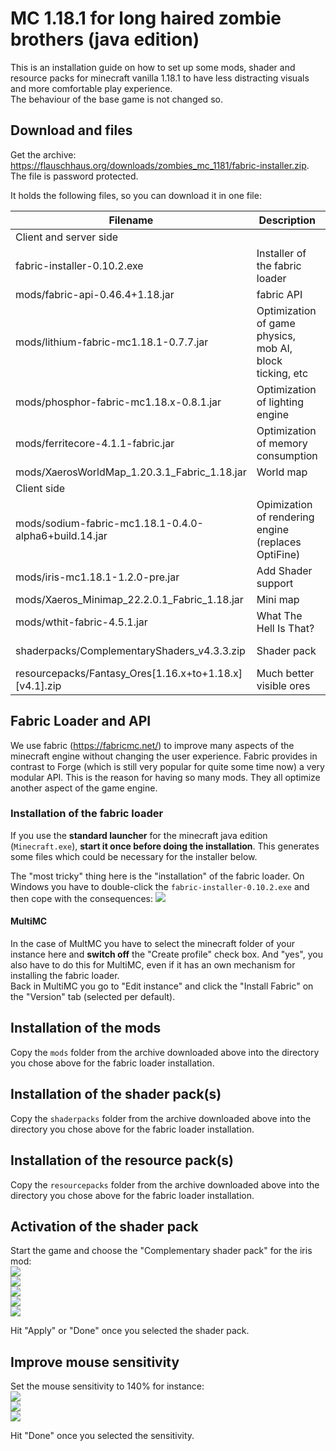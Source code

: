 # MC 1.18.1 for long haired zombie brothers (java edition)
This is an installation guide on how to set up some mods, shader and resource packs for minecraft vanilla 1.18.1 to have less distracting visuals and more comfortable play experience.  
The behaviour of the base game is not changed so.

## Download and files

Get the archive: https://flauschhaus.org/downloads/zombies_mc_1181/fabric-installer.zip. The file is password protected.  

It holds the following files, so you can download it in one file:

| Filename                                               | Description                                              | URL                                                                           |
|--------------------------------------------------------|----------------------------------------------------------|-------------------------------------------------------------------------------|
| Client and server side                                 |                                                          |                                                                               |
| fabric-installer-0.10.2.exe                            | Installer of the fabric loader                           | https://fabricmc.net/use/installer/                                           |
| mods/fabric-api-0.46.4+1.18.jar                        | fabric API                                               | https://www.curseforge.com/minecraft/mc-mods/fabric-api                       |
| mods/lithium-fabric-mc1.18.1-0.7.7.jar                 | Optimization of game physics, mob AI, block ticking, etc | https://www.curseforge.com/minecraft/mc-mods/lithium                          |
| mods/phosphor-fabric-mc1.18.x-0.8.1.jar                | Optimization of lighting engine                          | https://www.curseforge.com/minecraft/mc-mods/phosphor                         |
| mods/ferritecore-4.1.1-fabric.jar                      | Optimization of memory consumption                       | https://www.curseforge.com/minecraft/mc-mods/ferritecore-fabric               |
| mods/XaerosWorldMap_1.20.3.1_Fabric_1.18.jar           | World map                                                | https://www.curseforge.com/minecraft/mc-mods/xaeros-world-map                 |
| Client side                                            |                                                          |                                                                               |
| mods/sodium-fabric-mc1.18.1-0.4.0-alpha6+build.14.jar  | Opimization of rendering engine (replaces OptiFine)      | https://www.curseforge.com/minecraft/mc-mods/sodium                           |
| mods/iris-mc1.18.1-1.2.0-pre.jar                       | Add Shader support                                       | https://www.curseforge.com/minecraft/mc-mods/irisshaders                      |
| mods/Xaeros_Minimap_22.2.0.1_Fabric_1.18.jar           | Mini map                                                 | https://www.curseforge.com/minecraft/mc-mods/xaeros-minimap                   |
| mods/wthit-fabric-4.5.1.jar                            | What The Hell Is That?                                   | https://www.curseforge.com/minecraft/mc-mods/wthit                            |
| shaderpacks/ComplementaryShaders_v4.3.3.zip            | Shader pack                                              | https://www.curseforge.com/minecraft/customization/complementary-shaders      |
| resourcepacks/Fantasy_Ores[1.16.x+to+1.18.x][v4.1].zip | Much better visible ores                                 | https://www.curseforge.com/minecraft/texture-packs/fantasy-ores-by-cesarzorak |

## Fabric Loader and API
We use fabric (https://fabricmc.net/) to improve many aspects of the minecraft engine without changing the user experience. Fabric provides in contrast to Forge (which is still very popular for quite some time now) a very modular API. This is the reason for having so many mods. They all optimize another aspect of the game engine.

### Installation of the fabric loader

If you use the **standard launcher** for the minecraft java edition (`Minecraft.exe`), **start it once before doing the installation**. This generates some files which could be necessary for the installer below.

The "most tricky" thing here is the "installation" of the fabric loader. On Windows you have to double-click the `fabric-installer-0.10.2.exe` and then cope with the consequences:
![](images/fabric-loader.png)

#### MultiMC

In the case of MultMC you have to select the minecraft folder of your instance here and **switch off** the "Create profile" check box. And "yes", you also have to do this for MultiMC, even if it has an own mechanism for installing the fabric loader.  
Back in MultiMC you go to "Edit instance" and click the "Install Fabric" on the "Version" tab (selected per default).

## Installation of the mods

Copy the `mods` folder from the archive downloaded above into the directory you chose above for the fabric loader installation.

## Installation of the shader pack(s)

Copy the `shaderpacks` folder from the archive downloaded above into the directory you chose above for the fabric loader installation.

## Installation of the resource pack(s)

Copy the `resourcepacks` folder from the archive downloaded above into the directory you chose above for the fabric loader installation.

## Activation of the shader pack

Start the game and choose the "Complementary shader pack" for the iris mod:  
![](images/start.png)  
![](images/options.png)  
![](images/video.png)  
![](images/iris.png)  
![](images/shaderpack.png)

Hit "Apply" or "Done" once you selected the shader pack.

## Improve mouse sensitivity

Set the mouse sensitivity to 140% for instance:  
![](images/controls.png)  
![](images/mouse.png)  
![](images/sensitivity.png)  

Hit "Done" once you selected the sensitivity.
